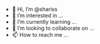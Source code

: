 - 👋 Hi, I’m @shariss
- 👀 I’m interested in ...
- 🌱 I’m currently learning ...
- 💞️ I’m looking to collaborate on ...
- 📫 How to reach me ...

<!---
shariss/shariss is a ✨ special ✨ repository because its `README.md` (this file) appears on your GitHub profile.
You can click the Preview link to take a look at your changes.
--->
